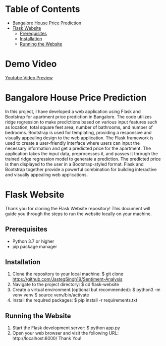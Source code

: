# Table of Contents
- [Bangalore House Price Prediction](#price-prediction)
- [Flask Website](#flask-website)
  - [Prerequisites](#prerequisites)
  - [Installation](#installation)
  - [Running the Website](#running-the-website)
# Demo Video
[Youtube Video Preview](https://youtu.be/0HbCPjbMnYo)
# <a name="price-prediction"></a>Bangalore House Price Prediction
In this project, I have developed a web application using Flask and Bootstrap for apartment price prediction in Bangalore. The code utilizes ridge regression to make predictions based on various input features such as location, total square feet area, number of bathrooms, and number of bedrooms. Bootstrap is used for templating, providing a responsive and visually appealing design to the web application. The Flask framework is used to create a user-friendly interface where users can input the necessary information and get a predicted price for the apartment. The application takes the input data, preprocesses it, and passes it through the trained ridge regression model to generate a prediction. The predicted price is then displayed to the user in a Bootstrap-styled format. Flask and Bootstrap together provide a powerful combination for building interactive and visually appealing web applications.
# <a name="flask-website"></a>Flask Website
Thank you for cloning the Flask Website repository! This document will guide you through the steps to run the website locally on your machine.

## <a name="prerequisites"></a>Prerequisites
- Python 3.7 or higher
- pip package manager

## <a name="installation"></a>Installation

1. Clone the repository to your local machine:
$ git clone https://github.com/JastegSingh19/Sentiment-Analysis
2. Navigate to the project directory:
$ cd flask-website
3. Create a virtual environment (optional but recommended):
$ python3 -m venv venv
$ source venv/bin/activate
4. Install the required packages:
$ pip install -r requirements.txt
## Running the Website

1. Start the Flask development server:
$ python app.py
2. Open your web browser and visit the following URL:
http://localhost:8000/
Thank You!

